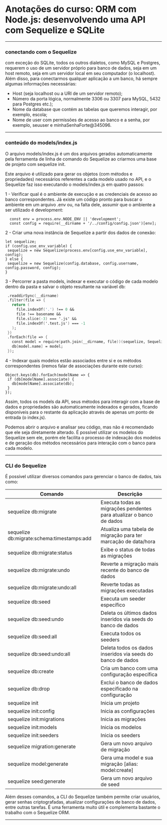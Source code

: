 # Anotações do curso: ORM com Node.js: desenvolvendo uma API com Sequelize e SQLite

---
### conectando com o Sequelize
com exceção do SQLite, todos os outros dialetos, como MySQL e Postgres, requerem o uso de um servidor próprio para banco de dados, seja em um host remoto, seja em um servidor local em seu computador (o localhost). Além disso, para conectarmos qualquer aplicação a um banco, há sempre algumas informações necessárias:

- Host (seja localhost ou a URI de um servidor remoto);
- Número da porta lógica, normalmente 3306 ou 3307 para MySQL, 5432 para Postgres etc.);
- Nome da database que contém as tabelas que queremos interagir, por exemplo, escola;
- Nome de user com permissões de acesso ao banco e a senha, por exemplo, seuuser e minhaSenhaForte@345096.

---
### conteúdo do models/index.js
O arquivo models/index.js é um dos arquivos gerados automaticamente pela ferramenta de linha de comando do Sequelize ao criarmos uma base de projeto com sequelize init.

Este arquivo é utilizado para gerar os objetos (com métodos e propriedades) necessários referentes a cada modelo usado no API, e o Sequelize faz isso executando o models/index.js em quatro passos:

1 - Verificar qual é o ambiente de execução e as credenciais de acesso ao banco correspondentes.  Já existe um código pronto para buscar o ambiente em um arquivo .env ou, na falta dele, assumir que o ambiente a ser utilizado é development:
```
  const env = process.env.NODE_ENV || 'development';
  const config = require(__dirname + '/../config/config.json')[env];
```

2 - Criar uma nova instância de Sequelize a partir dos dados de conexão:
```
let sequelize;
if (config.use_env_variable) {
 sequelize = new Sequelize(process.env[config.use_env_variable], config);
} else {
 sequelize = new Sequelize(config.database, config.username, config.password, config);
}
```

3 - Percorrer a pasta models, indexar e executar o código de cada modelo dentro da pasta e salvar o objeto resultante na variável db:
```fs
 .readdirSync(__dirname)
 .filter(file => {
   return (
     file.indexOf('.') !== 0 &&
     file !== basename &&
     file.slice(-3) === '.js' &&
     file.indexOf('.test.js') === -1
   );
 })
 .forEach(file => {
   const model = require(path.join(__dirname, file))(sequelize, Sequelize.DataTypes);
   db[model.name] = model;
 });
```

4 - Indexar quais modelos estão associados entre si e os métodos correspondentes (iremos falar de associações durante este curso):
```
Object.keys(db).forEach(modelName => {
 if (db[modelName].associate) {
   db[modelName].associate(db);
 }
});
```

Assim, todos os models da API, seus métodos para interagir com a base de dados e propriedades são automaticamente indexados e gerados, ficando disponíveis para o restante da aplicação através de apenas um ponto de entrada (o index.js).

Podemos abrir o arquivo e analisar seu código, mas não é recomendado que ele seja diretamente alterado. É possível utilizar os modelos do Sequelize sem ele, porém ele facilita o processo de indexação dos modelos e de geração dos métodos necessários para interação com o banco para cada modelo.

---
### CLI do Sequelize
É possível utilizar diversos comandos para gerenciar o banco de dados, tais como:

| Comando | Descrição |
| --- | --- |
| sequelize db:migrate | Executa todas as migrações pendentes para atualizar o banco de dados |
| sequelize db:migrate:schema:timestamps:add | Atualiza uma tabela de migração para ter marcação de data/hora |
| sequelize db:migrate:status | Exibe o status de todas as migrações |
| sequelize db:migrate:undo | Reverte a migração mais recente do banco de dados |
| sequelize db:migrate:undo:all | Reverte todas as migrações executadas |
| sequelize db:seed | Executa um seeder específico |
| sequelize db:seed:undo | Deleta os últimos dados inseridos via seeds do banco de dados |
| sequelize db:seed:all | Executa todos os seeders |
| sequelize db:seed:undo:all | Deleta todos os dados inseridos via seeds do banco de dados |
| sequelize db:create | Cria um banco com uma configuração específica |
| sequelize db:drop | Exclui o banco de dados especificado na configuração |
| sequelize init | Inicia um projeto |
| sequelize init:config | Inicia as configurações |
| sequelize init:migrations | Inicia as migrações |
| sequelize init:models | Inicia os modelos |
| sequelize init:seeders | Inicia os seeders |
| sequelize migration:generate | Gera um novo arquivo de migração |
| sequelize model:generate | Gera uma model e sua migração [alias: model:create] |
| sequelize seed:generate | Gera um novo arquivo de seed |		

Além desses comandos, a CLI do Sequelize também permite criar usuários, gerar senhas criptografadas, atualizar configurações de banco de dados, entre outras tarefas. É uma ferramenta muito útil e complementa bastante o trabalho com o Sequelize ORM.

---

